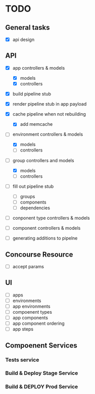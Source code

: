 # TODO

## General tasks
- [x] api design


## API
- [x] app controllers & models
  - [x] models
  - [x] controllers
- [x] build pipeline stub
- [x] render pipeline stub in app payload
- [x] cache pipeline when not rebuilding
  - [x] add memcache
- [ ] environment controllers & models
  - [x] models
  - [ ] controllers
- [ ] group controllers and models
  - [x] models
  - [ ] controllers
- [ ] fill out pipeline stub
  - [ ] groups
  - [ ] components
  - [ ] dependencies
- [ ] conponent type controllers & models
- [ ] component controllers & models
- [ ] generating additions to pipelne


## Concourse Resource
- [ ] accept params

## UI
- [ ] apps
- [ ] environments
- [ ] app environments
- [ ] compoenent types
- [ ] app components
- [ ] app component ordering
- [ ] app steps

## Compoenent Services
### Tests service

### Build & Deploy Stage Service

### Build & DEPLOY Prod Service
